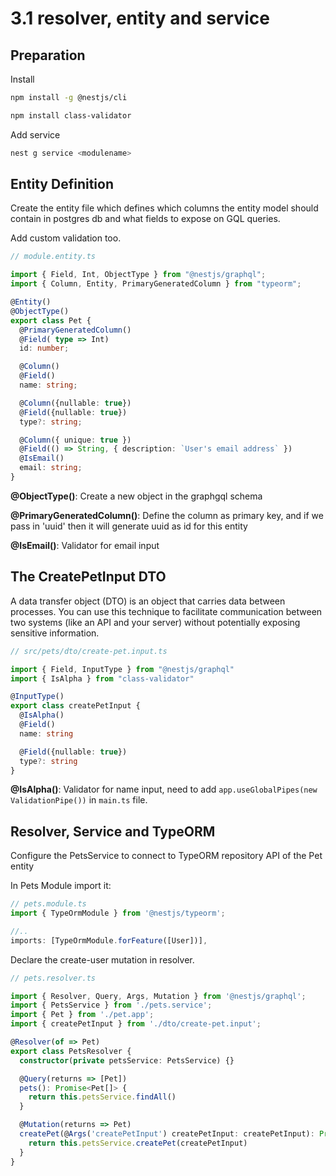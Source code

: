 # 3.1 resolver, entity and service
## Preparation
Install
```bash
npm install -g @nestjs/cli
```
```bash
npm install class-validator
```
Add service
```bash
nest g service <modulename>
```

## Entity Definition
Create the entity file which defines which columns the entity model should contain in postgres db and what fields to expose on GQL queries.

Add custom validation too.

```typescript
// module.entity.ts

import { Field, Int, ObjectType } from "@nestjs/graphql";
import { Column, Entity, PrimaryGeneratedColumn } from "typeorm";

@Entity()
@ObjectType()
export class Pet {
  @PrimaryGeneratedColumn()
  @Field( type => Int)
  id: number;

  @Column()
  @Field()
  name: string;

  @Column({nullable: true})
  @Field({nullable: true})
  type?: string;

  @Column({ unique: true })
  @Field(() => String, { description: `User's email address` })
  @IsEmail()
  email: string;
}
```
__@ObjectType()__: Create a new object in the graphgql schema

__@PrimaryGeneratedColumn()__: Define the column as primary key, and if we pass in 'uuid' then it will generate uuid as id for this entity

__@IsEmail()__: Validator for email input

## The CreatePetInput DTO
A data transfer object (DTO) is an object that carries data between processes. You can use this technique to facilitate communication between two systems (like an API  and your server) without potentially exposing sensitive information.

```typescript
// src/pets/dto/create-pet.input.ts

import { Field, InputType } from "@nestjs/graphql"
import { IsAlpha } from "class-validator"

@InputType()
export class createPetInput {
  @IsAlpha()
  @Field()
  name: string

  @Field({nullable: true})
  type?: string
}
```
__@IsAlpha()__: Validator for name input, need to add ```app.useGlobalPipes(new ValidationPipe())``` in ```main.ts``` file.

## Resolver, Service and TypeORM
Configure the PetsService to connect to TypeORM repository API of the Pet entity

In Pets Module import it:
```typescript
// pets.module.ts
import { TypeOrmModule } from '@nestjs/typeorm';

//..
imports: [TypeOrmModule.forFeature([User])],
```

Declare the create-user mutation in resolver.

```typescript
// pets.resolver.ts

import { Resolver, Query, Args, Mutation } from '@nestjs/graphql';
import { PetsService } from './pets.service';
import { Pet } from './pet.app';
import { createPetInput } from './dto/create-pet.input';

@Resolver(of => Pet)
export class PetsResolver {
  constructor(private petsService: PetsService) {}

  @Query(returns => [Pet])
  pets(): Promise<Pet[]> {
    return this.petsService.findAll()
  }

  @Mutation(returns => Pet)
  createPet(@Args('createPetInput') createPetInput: createPetInput): Promise<Pet> {
    return this.petsService.createPet(createPetInput)
  }
}
```
```typescript

```
```typescript

```
```typescript

```
```typescript

```
```typescript

```
```typescript

```
```typescript

```
```typescript

```
```typescript

```

